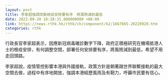 ```yaml
---
layout: post
title: 李家超強調改動檢疫安排要有序　將風險減到最低
date: 2022-09-20 18:28:31.000000000 +08:00
link: https://news.rthk.hk/rthk/ch/component/k2/1667665-20220920.htm
categories: rthk
---
```


行政長官李家超表示，因應新冠病毒確診數字下降，政府正積極研究在機場抵港人士的檢疫安排，有何調整空間，部署任何安排要有序，將風險減到最低，希望不用走回頭路。

李家超說，疫情管控影響本港與外國接軌，政策方針是朝著跟世界聯繫接軌的最大空間去做，過程中有序地開放，強調本港經歷風雨及有靭力，呼籲市民要有信心。
